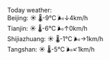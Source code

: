 Today weather:  
Beijing: ☀️   🌡️-9°C 🌬️↓4km/h  
Tianjin: ☀️   🌡️-6°C 🌬️↑0km/h  
Shijiazhuang: ☀️   🌡️-1°C 🌬️→1km/h  
Tangshan: ☀️   🌡️-5°C 🌬️↙1km/h  
